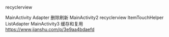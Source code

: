 recyclerview

MainActivity 
    Adapter 删除刷新
MainActivity2
    recyclerview ItemTouchHelper
    ListAdapter
MainActivity3  缓存和复用
  https://www.jianshu.com/p/3e9aa4bdaefd